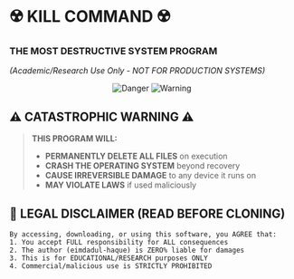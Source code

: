 # ☢️ **KILL COMMAND** ☢️
### **THE MOST DESTRUCTIVE SYSTEM PROGRAM**  
*(Academic/Research Use Only - NOT FOR PRODUCTION SYSTEMS)*  

<div align="center">
  <img src="https://img.shields.io/badge/WARNING-SYSTEM_DESTROYER-red?style=for-the-badge" alt="Danger">
  <img src="https://img.shields.io/badge/USE_AT-YOUR_OWN_RISK-black?style=for-the-badge" alt="Warning">
</div>

## ⚠️ **CATASTROPHIC WARNING** ⚠️
> **THIS PROGRAM WILL:**
> - **PERMANENTLY DELETE ALL FILES** on execution
> - **CRASH THE OPERATING SYSTEM** beyond recovery
> - **CAUSE IRREVERSIBLE DAMAGE** to any device it runs on
> - **MAY VIOLATE LAWS** if used maliciously

## 📜 **LEGAL DISCLAIMER** (READ BEFORE CLONING)
```legal
By accessing, downloading, or using this software, you AGREE that:
1. You accept FULL responsibility for ALL consequences
2. The author (eimdadul-haque) is ZERO% liable for damages
3. This is for EDUCATIONAL/RESEARCH purposes ONLY
4. Commercial/malicious use is STRICTLY PROHIBITED
